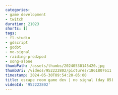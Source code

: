 ```yaml
---
categories:
- game development
- twitch
duration: 21023
shorts: []
tags:
- fl-studio
- gdscript
- godot
- no-signal
- raiding-prodzpod
- song-alone
thumbPath: /assets/thumbs/20240530145420.jpg
thumbUri: /videos/952222802/pictures/1861807611
timestamp: 2024-05-30T09:54:20-05:00
title: escape room game dev | no signal (day 85)
videoId: '952222802'
---
```

